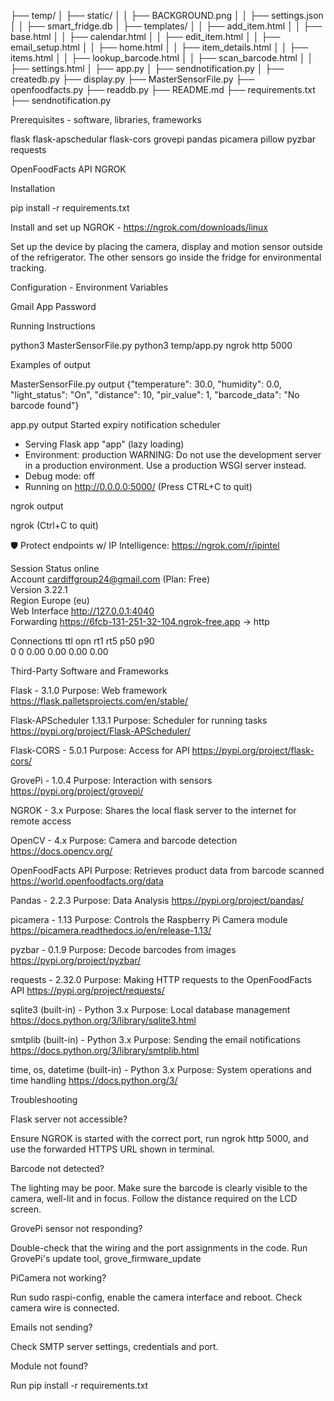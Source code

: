 ├── temp/
│   ├── static/
│   │   ├── BACKGROUND.png
│   │   ├── settings.json
│   │   ├── smart_fridge.db
│   ├── templates/
│   │   ├── add_item.html
│   │   ├── base.html
│   │   ├── calendar.html
│   │   ├── edit_item.html
│   │   ├── email_setup.html
│   │   ├── home.html
│   │   ├── item_details.html
│   │   ├── items.html
│   │   ├── lookup_barcode.html
│   │   ├── scan_barcode.html
│   │   ├── settings.html
│   ├── app.py
│   ├── sendnotification.py
│
├── createdb.py
├── display.py
├── MasterSensorFile.py
├── openfoodfacts.py
├── readdb.py
├── README.md
├── requirements.txt
├── sendnotification.py             


Prerequisites - software, libraries, frameworks

flask
flask-apschedular
flask-cors
grovepi
pandas
picamera
pillow
pyzbar
requests

OpenFoodFacts API
NGROK

Installation 

pip install -r requirements.txt

Install and set up NGROK - https://ngrok.com/downloads/linux

Set up the device by placing the camera, display and motion sensor outside of the refrigerator. The other sensors go inside the fridge for environmental tracking. 


Configuration - Environment Variables

Gmail App Password 




Running Instructions 

python3 MasterSensorFile.py
python3 temp/app.py
ngrok http 5000


Examples of output 

MasterSensorFile.py output
{"temperature": 30.0, "humidity": 0.0, "light_status": "On", "distance": 10, "pir_value": 1, "barcode_data": "No barcode found"}

app.py output
Started expiry notification scheduler
 * Serving Flask app "app" (lazy loading)
 * Environment: production
   WARNING: Do not use the development server in a production environment.
   Use a production WSGI server instead.
 * Debug mode: off
 * Running on http://0.0.0.0:5000/ (Press CTRL+C to quit)

ngrok output

ngrok                                                           (Ctrl+C to quit)
                                                                               
🛡️ Protect endpoints w/ IP Intelligence: https://ngrok.com/r/ipintel            
                                                                               
Session Status                online                                            
Account                       cardiffgroup24@gmail.com (Plan: Free)            
Version                       3.22.1                                            
Region                        Europe (eu)                                      
Web Interface                 http://127.0.0.1:4040                            
Forwarding                    https://6fcb-131-251-32-104.ngrok-free.app -> http
                                                                               
Connections                   ttl     opn     rt1     rt5     p50     p90      
                              0       0       0.00    0.00    0.00    0.00  



Third-Party Software and Frameworks

Flask - 3.1.0
Purpose: Web framework 
https://flask.palletsprojects.com/en/stable/

Flask-APScheduler 1.13.1
Purpose: Scheduler for running tasks
https://pypi.org/project/Flask-APScheduler/

Flask-CORS - 5.0.1
Purpose: Access for API
https://pypi.org/project/flask-cors/

GrovePi - 1.0.4
Purpose: Interaction with sensors 
https://pypi.org/project/grovepi/

NGROK - 3.x
Purpose: Shares the local flask server to the internet for remote access

OpenCV - 4.x
Purpose: Camera and barcode detection 
https://docs.opencv.org/

OpenFoodFacts API 
Purpose: Retrieves product data from barcode scanned
https://world.openfoodfacts.org/data

Pandas - 2.2.3
Purpose: Data Analysis
https://pypi.org/project/pandas/ 

picamera - 1.13
Purpose: Controls the Raspberry Pi Camera module
https://picamera.readthedocs.io/en/release-1.13/

pyzbar - 0.1.9
Purpose: Decode barcodes from images
https://pypi.org/project/pyzbar/

requests - 2.32.0
Purpose: Making HTTP requests to the OpenFoodFacts API
https://pypi.org/project/requests/

sqlite3 (built-in) - Python 3.x
Purpose: Local database management 
https://docs.python.org/3/library/sqlite3.html

smtplib (built-in) - Python 3.x
Purpose: Sending the email notifications 
https://docs.python.org/3/library/smtplib.html

time, os, datetime (built-in) - Python 3.x
Purpose: System operations and time handling
https://docs.python.org/3/


Troubleshooting

Flask server not accessible? 

Ensure NGROK is started with the correct port, run ngrok http 5000, and use the forwarded HTTPS URL shown in terminal.

Barcode not detected? 

The lighting may be poor. Make sure the barcode is clearly visible to the camera, well-lit and in focus. Follow the distance required on the LCD screen.

GrovePi sensor not responding? 

Double-check that the wiring and the port assignments in the code. Run GrovePi's update tool, grove_firmware_update

PiCamera not working? 

Run sudo raspi-config, enable the camera interface and reboot. Check camera wire is connected. 

Emails not sending? 

Check SMTP server settings, credentials and port.

Module not found?

Run pip install -r requirements.txt
